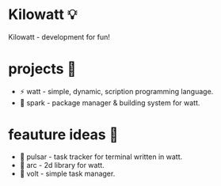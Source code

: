 # Kilowatt 💡
Kilowatt - development for fun!

# projects 🔋
- ⚡ watt - simple, dynamic, scription programming language.
- 🎇 spark - package manager & building system for watt.

# feauture ideas 🌚
- 🌠 pulsar - task tracker for terminal written in watt.
- 🎯 arc - 2d library for watt.
- 🌱 volt - simple task manager.
